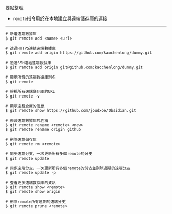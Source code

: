 要點整理
- `remote`指令用於在本地建立與遠端儲存庫的連接

---

```
# 新增遠端數據庫
$ git remote add <name> <url>

# 透過HTTPS連結遠端數據庫
$ git remote add origin https://github.com/kaochenlong/dummy.git

# 透過SSH連結遠端數據庫
$ git remote add origin git@github.com:kaochenlong/dummy.git
```

```
# 顯示所有的遠端數據庫別名
$ git remote
```

```
# 檢視所有遠端儲存庫的URL
$ git remote -v
```

```
# 顯示遠程倉庫的信息
$ git remote show https://github.com/joudxoe/Obsidian.git
```

```
# 修改遠端數據庫的名稱
$ git remote rename <remote> <new>
$ git remote rename origin github
```

```
# 刪除遠端儲存庫
$ git remote rm <remote>
```

```
# 同步遠端分支，一次更新所有多個remote的分支
$ git remote update

# 同步遠端分支，一次更新所有多個remote的分支並刪除過期的遠端分支
$ git remote update -p
```

```
# 查看更多遠端數據庫的資訊
$ git remote show <remote>
$ git remote show origin
```

```
# 刪除remote所有過期的遠端分支
$ git remote prune <remote>
```
